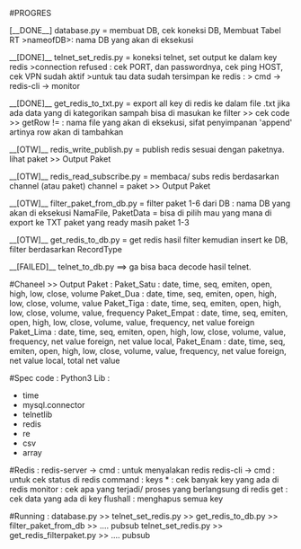 #PROGRES 
<p>
[__DONE__]
database.py = membuat DB, cek koneksi DB, Membuat Tabel RT
>nameofDB>: nama DB yang akan di eksekusi
<p>   
__[DONE]__
telnet_set_redis.py = koneksi telnet, set output ke dalam key redis
>connection refused : cek PORT, dan passwordnya, cek ping HOST, cek VPN sudah aktif
>untuk tau data sudah tersimpan ke redis :
>      cmd -> redis-cli -> monitor 
<p>   
__[DONE]__   
get_redis_to_txt.py = export all key di redis ke dalam file .txt
  jika ada data yang di kategorikan sampah bisa di masukan ke filter >> cek code >> getRow != <filter>
  <file> : nama file yang akan di eksekusi, sifat penyimpanan 'append' artinya row akan di tambahkan
<p>     
__[OTW]__
redis_write_publish.py = publish redis sesuai dengan paketnya.
   lihat paket >> Output Paket
<p>   
__[OTW]__
redis_read_subscribe.py = membaca/ subs redis berdasarkan channel (atau paket)
    channel = paket >> Output Paket
<p>   
__[OTW]__
filter_paket_from_db.py = filter paket 1-6 dari DB
  <nameDB> : nama DB yang akan di eksekusi
  NamaFile, PaketData = bisa di pilih mau yang mana di export ke TXT
  paket yang ready masih paket 1-3
<p>   
__[OTW]__
get_redis_to_db.py = get redis hasil filter kemudian insert ke DB, filter berdasarkan RecordType
<p>    
__[FAILED]__
telnet_to_db.py ==> ga bisa baca decode hasil telnet.
  

#Chaneel >> Output Paket : 
    Paket_Satu  : date, time, seq, emiten, open, high, low, close, volume
    Paket_Dua   : date, time, seq, emiten, open, high, low, close, volume, value
    Paket_Tiga  : date, time, seq, emiten, open, high, low, close, volume, value, frequency
    Paket_Empat : date, time, seq, emiten, open, high, low, close, volume, value, frequency, net value foreign
    Paket_Lima  : date, time, seq, emiten, open, high, low, close, volume, value, frequency, net value foreign, net value local,
    Paket_Enam  : date, time, seq, emiten, open, high, low, close, volume, value, frequency, net value foreign, net value local, total net value

#Spec code :
Python3
Lib : 
  - time
  - mysql.connector
  - telnetlib
  - redis
  - re
  - csv
  - array
 
 #Redis :
    redis-server -> cmd : untuk menyalakan redis
    redis-cli -> cmd : untuk cek status di redis
        command : 
            keys * : cek banyak key yang ada di redis
            monitor : cek apa yang terjadi/ proses yang berlangsung di redis
            get <key> : cek data yang ada di key <key>
            flushall : menghapus semua key

#Running :
	database.py >> telnet_set_redis.py >> get_redis_to_db.py >> filter_paket_from_db >> .... pubsub
	telnet_set_redis.py >> get_redis_filterpaket.py >> .... pubsub
